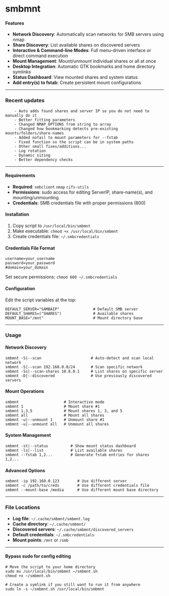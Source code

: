 # smbmnt

#### Features

- **Network Discovery**: Automatically scan networks for SMB servers using nmap
- **Share Discovery**: List available shares on discovered servers
- **Interactive & Command-line Modes**: Full menu-driven interface or direct command execution
- **Mount Management**: Mount/unmount individual shares or all at once
- **Desktop Integration**: Automatic GTK bookmarks and home directory symlinks
- **Status Dashboard**: View mounted shares and system status
- **Add entry(s) to fstab**: Create persistent mount configurations
___
### Recent updates
```
    - Auto adds found shares and server IP so you do not need to manually do it
    - Better fitting parameters
    - Changed NMAP_OPTIONS from string to array
    - Changed how bookmarking detects pre-existing mounts/folders/share-names
    - Added nofail to mount parameters for --fstab
    - Fixed function so the script can be in system paths 
    - Other small fixes/additions...
    - Log rotation
    - Dynamic sizing
    - Better dependency checks
```
___
#### Requirements

- **Required**: `smbclient` `nmap` `cifs-utils`
- **Permissions**: sudo access for editing ServerIP, share-name(s), and mounting/unmounting
- **Credentials**: SMB credentials file with proper permissions (600)

#### Installation

1. Copy script to `/usr/local/bin/smbmnt`
2. Make executable: `chmod +x /usr/local/bin/smbmnt`
3. Create credentials file: `~/.smbcredentials`

#### Credentials File Format

```
username=your_username
password=your_password
#domain=your_domain
```

Set secure permissions: `chmod 600 ~/.smbcredentials`

#### Configuration

Edit the script variables at the top:

```
DEFAULT_SERVER="SAMBAIP"               # Default SMB server
DEFAULT_SHARES=("SHARES")              # Available shares
MOUNT_BASE="/mnt"                      # Mount directory base
```
___
### Usage

#### Network Discovery
```
smbmnt -S|--scan                      # Auto-detect and scan local network
smbmnt -S|--scan 192.168.0.0/24       # Scan specific network
smbmnt -Ss|--scan-shares 10.8.0.1     # List shares on specific server
smbmnt -D|--discovered                # Use previously discovered servers
```

#### Mount Operations
```
smbmnt                    # Interactive mode
smbmnt 1                  # Mount share #1
smbmnt 1,3,5              # Mount shares 1, 3, and 5
smbmnt all                # Mount all shares
smbmnt -u|--unmount 1     # Unmount share #1
smbmnt -u|--unmount all   # Unmount all shares
```

#### System Management
```
smbmnt -st|--status          # Show mount status dashboard
smbmnt -ls|--list            # List available shares
smbmnt --fstab 1,2...        # Generate fstab entries for shares 1,2...
```

#### Advanced Options
```
smbmnt -ip 192.168.0.123        # Use different server
smbmnt -c /path/to/creds        # Use different credentials file
smbmnt --mount-base /media      # Use different mount base directory
```
___
### File Locations

- **Log file**: `~/.cache/smbmnt/smbmnt.log`
- **Cache directory**: `~/.cache/smbmnt/`
- **Discovered servers**: `~/.cache/smbmnt/discovered_servers`
- **Default credentials**: `~/.smbcredentials`
- **Mount points**: `/mnt` or `/smb`

___
#### Bypass sudo for config editing

```
# Move the script to your home directory
sudo mv /usr/local/bin/smbmnt ~/smbmnt.sh
chmod +x ~/smbmnt.sh

# Create a symlink if you still want to run it from anywhere
sudo ln -s ~/smbmnt.sh /usr/local/bin/smbmnt
```
